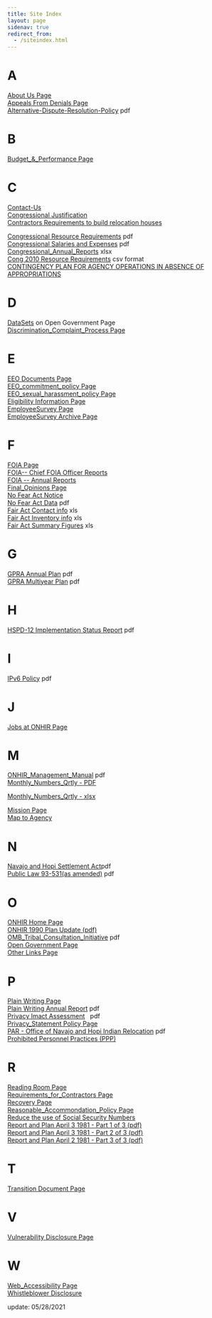 ```yaml
---
title: Site Index
layout: page
sidenav: true
redirect_from:
  - /siteindex.html
---
```


# A
[About Us Page]({{site.baseurl}}/about/index.html "About ONHIR Page")  
[Appeals From Denials Page]({{site.baseurl}}/eligibility/Appeals-From-Denials.html "Appeals From Denials html page")  
[Alternative-Dispute-Resolution-Policy]({{site.baseurl}}/eeo/Alternative-Dispute-Resolution-Policy.pdf "Alternative Dispute Resolution Policy") pdf  

# B
[Budget_&_Performance Page]({{site.baseurl}}/budget-and-performance/index.html "Budget & Performance Page")  

# C 

[Contact-Us]({{site.baseurl}}/contact-us.html "Contact Us")  
[Congressional Justification]({{site.baseurl}}/CJ/ "Congressional Justification")  
[Contractors Requirements to build relocation houses]({{site.baseurl}}/Requirements-for-Contractors.html "Contracors Reqirements")

[Congressional Resource Requirements]({{site.baseurl}}/assets/documents/budget-and-performance/Congressional%20Resource%20Requirements.pdf "Cong  Resource Requirements") pdf  
[Congressional Salaries and Expenses]({{site.baseurl}}/assets/documents/budget-and-performance/Congressional%20Salaries%20and%20Expenses.pdf "Cong Salaries and Expenses") pdf  
[Congressional_Annual_Reports]({{site.baseurl}}/assets/documents/datasets/Cong_Salaries_and_Expenses.xlsx "Congressional_Annual_Reports") xlsx  
[Cong 2010 Resource Requirements]({{site.baseurl}}/assets/documents/datasets/Congressional_Resource_Requirements.csv "Cong 2010 Resource Requirements csv format") csv format  
[CONTINGENCY PLAN FOR AGENCY OPERATIONS IN ABSENCE OF APPROPRIATIONS]({{site.baseurl}}/assets/documents/readingroom/Contingency-Plan.pdf)  

# D 
[DataSets]({{site.baseurl}}/open/index.html#DataSets "Data Set page from Open Government Page") on Open Government Page  
[Discrimination\_Complaint\_Process Page]({{site.baseurl}}/eeo/EEO-DISCRIMINATION-COMPLAINT-PROCESS.html "Discrimination Complaint Process Page")  

# E
[EEO Documents Page]({{site.baseurl}}/eeo/index.html "EEO Documents Page")  
[EEO_commitment_policy Page]({{site.baseurl}}/assets/documents/eeo/EEO-Policy-Statement.pdf "EEO Policy Statement")  
[EEO_sexual_harassment_policy Page]({{site.baseurl}}/eeo/eeo-sexual-harassment-policy.htm "eeo_sexual_harassment_policy")  
[Eligibility Information Page]({{site.baseurl}}/eligibility/index.html "Eligibility Information")  
[EmployeeSurvey Page]({{site.baseurl}}/employee-survey/index.html "Employee Survey(s)")  
[EmployeeSurvey Archive Page]({{site.baseurl}}/employee-survey/Archives/Archives.html)  

# F

[FOIA Page]({{site.baseurl}}/foia/index.html "FOIA Page")  
[FOIA-- Chief FOIA Officer Reports]({{site.baseurl}}/foia/Chief/index.html)  
[FOIA -- Annual Reports]({{site.baseurl}}/foia/Archives/index.html)  
[Final_Opinions Page]({{site.baseurl}}/policy/Final-Opinions.html "final_opinions")  
[No Fear Act Notice]({{site.baseurl}}/eeo/No-Fear-Act-Notice.html "No Fear Act Notice")  
[No Fear Act Data]({{site.baseurl}}/assets/documents/eeo/No-FEAR-DATA.pdf "No Fear Act Data") pdf  
[Fair Act Contact info]({{site.baseurl}}/assets/documents/budget-and-performance/Fair%20Act%20contact%20info.xls "Fair Act Contact Info") xls  
[Fair Act Inventory info]({{site.baseurl}}/assets/documents/budget-and-performance/FAIR%20Act%20inventory%20info.xls "Fair Act Inventory Info") xls  
[Fair Act Summary Figures]({{site.baseurl}}/assets/documents/datasets/FAIR_Act_summary_figures.xls "Fair Act Summary Figures") xls

# G  

[GPRA Annual Plan]({{site.baseurl}}/assets/documents/budget-and-performance/GPRA%20Annual%20Plan.pdf "GPRA Annual Plan") pdf  
[GPRA Multiyear Plan]({{site.baseurl}}/assets/documents/budget-and-performance/GPRA%20Multiyear.pdf "GPRA FY2012 multiyear") pdf  

# H  

[HSPD-12 Implementation Status Report]({{site.baseurl}}/assets/documents/about-ONHIR/HSPD-12-Reporting.pdf "HSPD-12 Implementation   Status Report PDF") pdf

# I

[IPv6 Policy]({{site.baseurl}}/assets/documents/readingroom/ONHIR-IPv6-Policy.pdf "ONHIR IPv6 Policy") pdf

# J 

[Jobs at ONHIR Page]({{site.baseurl}}/jobs.html "Jobs At ONHIR")  

# M 

[ONHIR_Management_Manual]({{site.baseurl}}/assets/documents/mangement-manual/ONHIR-Management-Manual.pdf 
"ONHIR Management Manual pdf") pdf  
[Monthly_Numbers_Qrtly - PDF]({{site.baseurl}}/assets/documents/datasets/Monthly_Numbers_Qrtly.pdf "Monthly Numbers Qrtly pdf") 

[Monthly_Numbers_Qrtly - xlsx]({{site.baseurl}}/assets/documents/datasets/Monthly_Numbers_Qrtly.xlsx "Monthly Numbers Qrtly xlsx")

[Mission Page]({{site.baseurl}}/open/Mission.html "Mission")  
[Map to Agency]({{site.baseurl}}/assets/documents/Map-to-Agency.pdf)  

# N 

[Navajo and Hopi Settlement Act]({{site.baseurl}}/assets/documents/N-H-Settlement-Act-titled.pdf "Navajo and Hopi Settlement Act")pdf  
[Public Law 93-531(as amended)]({{site.baseurl}}/assets/documents/N-H-Settlement-Act-titled.pdf "Public Law 93-531 (as amended)") pdf  

# O 

[ONHIR Home Page]({{site.baseurl}}/index.html "ONHIR Home Page")  
[ONHIR 1990 Plan Update (pdf)]({{site.baseurl}}/assets/documents/readingroom/ONHIR_1990_Plan_Update.pdf "ONHIR 1990 Plan Update")   
[OMB_Tribal_Consultation_Initiative]({{site.baseurl}}/readingroom/OMB-Tribal-Consultation-Initiative.html "OMB_Tribal_Consultation_Initiative") pdf  
[Open Government Page]({{site.baseurl}}/open/index.html "Open Gov")  
[Other Links Page]({{site.baseurl}}/other-links/index.html "Other Links") 

# P 

[Plain Writing Page]({{site.baseurl}}/plain-writing/index.html "Plain Writing")  
[Plain Writing Annual Report]({{site.baseurl}}/assets/documents/plain-writing/agency-compliance-report.pdf) pdf  
[Privacy Imact Assessment]({{site.baseurl}}/assets/documents/privacy/PIA.pdf "PIA")   pdf  
[Privacy_Statement Policy Page]({{site.baseurl}}/privacy/index.html "Privacy_Statement.html")  
[PAR - Office of Navajo and Hopi Indian Relocation]({{site.baseurl}}/assets/documents/budget-and-performance/FY2019_PAR.pdf) pdf  
[Prohibited Personnel Practices (PPP)]({{site.baseurl}}/eeo/index.html)  

# R 

[Reading Room Page]({{site.baseurl}}/readingroom/index.html "Reading Room")  
[Requirements_for_Contractors Page]({{site.baseurl}}/readingroom/Requirements-for-Contractors.html "Requirements_for_Contractors")  
[Recovery Page]({{site.baseurl}}/recovery/index.html "Recovery Page")  
[Reasonable_Accommondation_Policy Page]({{site.baseurl}}/assets/documents/policy/Reasonable_Accommodation%20Policy.pdf)  
[Reduce the use of Social Security Numbers]({{site.baseurl}}/assets/documents/privacy/FISMA-20-Reduce-use-of-Social-Security-Number-Policy-Procedure.pdf)  
[Report and Plan April 3 1981 - Part 1 of 3 (pdf)]({{site.baseurl}}/assets/documents/readingroom/Report_and_Plan-April_3_1981_Part_1_of_3.pdf "Report and Plan April 3/1981 - Part 1 of 3")  
[Report and Plan April 3 1981 - Part 2 of 3 (pdf)]({{site.baseurl}}/assets/documents/readingroom/Report_and_Plan_April_3_1981_Part_2_of_3.pdf "Report and Plan April 3 1981 Part 2 of 3")  
[Report and Plan April 2 1981 - Part 3 of 3 (pdf)]({{site.baseurl}}/assets/documents/readingroom/Report_and_Plan-April_3_1981_Part_3_of_3.pdf "Report and Plan April 3 1981 - Part 3 of 3")  

# T 

[Transition Document Page]({{site.baseurl}}/transition/index.html)  

# V

[Vulnerability Disclosure Page]({{site.baseurl}}/vulnerability-disclosure-policy/index.html)

# W

[Web\_Accessibility Page]({{site.baseurl}}/Web-Accessibility.html "Web_Accessibility")  
[Whistleblower Disclosure]({{site.baseurl}}/eeo/index.html)  

update: 05/28/2021
